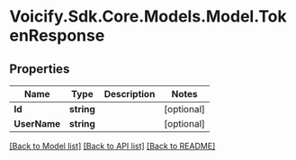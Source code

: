 # Voicify.Sdk.Core.Models.Model.TokenResponse
## Properties

Name | Type | Description | Notes
------------ | ------------- | ------------- | -------------
**Id** | **string** |  | [optional] 
**UserName** | **string** |  | [optional] 

[[Back to Model list]](../README.md#documentation-for-models) [[Back to API list]](../README.md#documentation-for-api-endpoints) [[Back to README]](../README.md)


